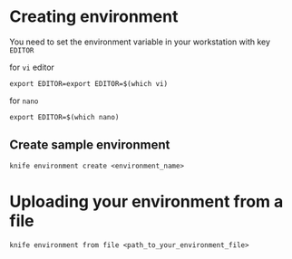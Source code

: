 # Creating environment

You need to set the environment variable in your workstation with key `EDITOR`

for `vi` editor

    export EDITOR=export EDITOR=$(which vi)

for `nano`

    export EDITOR=$(which nano)

## Create sample environment
    
    knife environment create <environment_name>

# Uploading your environment from a file

    knife environment from file <path_to_your_environment_file>